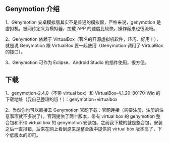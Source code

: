 ## Genymotion 介绍

1、Genymotion 安卓模拟器其实不是普通的模拟器，严格来说，genymotion 是虚拟机，被网传定义为模拟器，加载 APP 的速度比较快，操作起来也很流畅。

2、Genymotion 依赖于 VirtualBox（著名的开源虚拟机软件，轻巧、好用！），就是说 Genymotion 跟 VirtualBox 要一起使用（Genymotion 调用了 VirtualBox 的接口）。

3、Genymotion 可作为 Eclipse、Android Studio 的插件使用，很方便。

## 下载

1、genymotion-2.4.0（不带 virtual box）和 VirtualBox-4.1.20-80170-Win 的下载地址（我自己整理的哦！）：genymotion+virtualbox

2、当然你也可以直接去 Genymotion 官网下载：官网连接（需要注册，注册的注意事项就不多说了），官网提供了两个版本，带有 virtual box 的 genymotion 整合包和不带 virtual box 的 genymotion 安装包。之前我下载的就是整合包，安装之后一直报错，后来在网上看到原来是整合版中提供的 virtual box 版本高了，下个低版本的即可。
